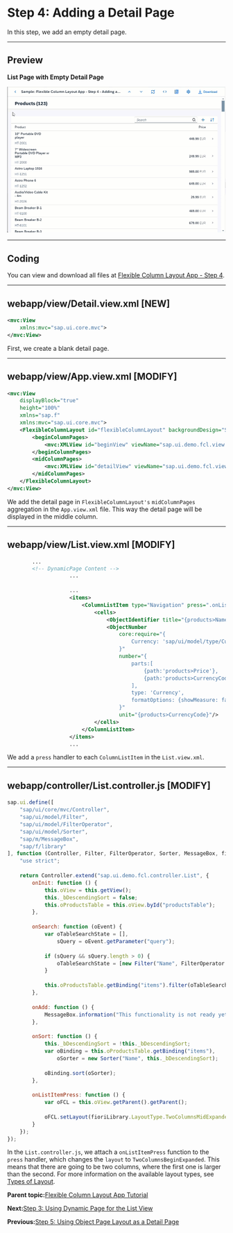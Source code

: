 <!-- loio4e4315cef89e48ceb60b4dc12f5be2d2 -->

# Step 4: Adding a Detail Page

In this step, we add an empty detail page.

***

<a name="loio4e4315cef89e48ceb60b4dc12f5be2d2__section_ed2_4dd_lbb"/>

## Preview

  
  
**List Page with Empty Detail Page**

![](images/loio10dec0cd47ca4a6fb9ce1caf2ba768e3_LowRes.gif "List Page with Empty Detail Page")

***

<a name="loio4e4315cef89e48ceb60b4dc12f5be2d2__section_fd2_4dd_lbb"/>

## Coding

You can view and download all files at [Flexible Column Layout App - Step 4](https://ui5.sap.com/#/sample/sap.f.tutorial.fcl.04/preview).

***

<a name="loio4e4315cef89e48ceb60b4dc12f5be2d2__section_a5b_clj_l4b"/>

## webapp/view/Detail.view.xml \[NEW\]

```xml
<mvc:View
	xmlns:mvc="sap.ui.core.mvc">
</mvc:View>
```

First, we create a blank detail page.

***

<a name="loio4e4315cef89e48ceb60b4dc12f5be2d2__section_t3z_1lj_l4b"/>

## webapp/view/App.view.xml \[MODIFY\]

```xml
<mvc:View
	displayBlock="true"
	height="100%"
	xmlns="sap.f"
	xmlns:mvc="sap.ui.core.mvc">
	<FlexibleColumnLayout id="flexibleColumnLayout" backgroundDesign="Solid">
		<beginColumnPages>
			<mvc:XMLView id="beginView" viewName="sap.ui.demo.fcl.view.List"/>
		</beginColumnPages>
		<midColumnPages>
			<mvc:XMLView id="detailView" viewName="sap.ui.demo.fcl.view.Detail"/>
		</midColumnPages>
	</FlexibleColumnLayout>
</mvc:View>
```

We add the detail page in `FlexibleColumnLayout's` `midColumnPages` aggregation in the `App.view.xml` file. This way the detail page will be displayed in the middle column.

***

<a name="loio4e4315cef89e48ceb60b4dc12f5be2d2__section_xw1_1lj_l4b"/>

## webapp/view/List.view.xml \[MODIFY\]

```xml
		...
		<!-- DynamicPage Content -->
					...

					...
					<items>
						<ColumnListItem type="Navigation" press=".onListItemPress">
							<cells>
								<ObjectIdentifier title="{products>Name}" text="{products>ProductId}"/>
								<ObjectNumber
									core:require="{
										Currency: 'sap/ui/model/type/Currency'
									}"
									number="{
										parts:[
											{path:'products>Price'},
											{path:'products>CurrencyCode'}
										],
										type: 'Currency',
										formatOptions: {showMeasure: false}
									}"
									unit="{products>CurrencyCode}"/>
							</cells>
						</ColumnListItem>
					</items>
					...
```

We add a `press` handler to each `ColumnListItem` in the `List.view.xml`.

***

<a name="loio4e4315cef89e48ceb60b4dc12f5be2d2__section_nxz_ykj_l4b"/>

## webapp/controller/List.controller.js \[MODIFY\]

```js
sap.ui.define([
	"sap/ui/core/mvc/Controller",
	"sap/ui/model/Filter",
	"sap/ui/model/FilterOperator",
	"sap/ui/model/Sorter",
	"sap/m/MessageBox",
	"sap/f/library"
], function (Controller, Filter, FilterOperator, Sorter, MessageBox, fioriLibrary) {
	"use strict";

	return Controller.extend("sap.ui.demo.fcl.controller.List", {
		onInit: function () {
			this.oView = this.getView();
			this._bDescendingSort = false;
			this.oProductsTable = this.oView.byId("productsTable");
		},

		onSearch: function (oEvent) {
			var oTableSearchState = [],
				sQuery = oEvent.getParameter("query");

			if (sQuery && sQuery.length > 0) {
				oTableSearchState = [new Filter("Name", FilterOperator.Contains, sQuery)];
			}

			this.oProductsTable.getBinding("items").filter(oTableSearchState, "Application");
		},

		onAdd: function () {
			MessageBox.information("This functionality is not ready yet.", {title: "Aw, Snap!"});
		},

		onSort: function () {
			this._bDescendingSort = !this._bDescendingSort;
			var oBinding = this.oProductsTable.getBinding("items"),
				oSorter = new Sorter("Name", this._bDescendingSort);

			oBinding.sort(oSorter);
		},

		onListItemPress: function () {
			var oFCL = this.oView.getParent().getParent();

			oFCL.setLayout(fioriLibrary.LayoutType.TwoColumnsMidExpanded);
		}
	});
});

```

In the `List.controller.js`, we attach a `onListItemPress` function to the `press` handler, which changes the `layout` to `TwoColumnsBeginExpanded`. This means that there are going to be two columns, where the first one is larger than the second. For more information on the available layout types, see [Types of Layout](../08_More_About_Controls/types-of-layout-3b9f760.md).

**Parent topic:**[Flexible Column Layout App Tutorial](flexible-column-layout-app-tutorial-c4de2df.md "In this tutorial, we showcase how to structure your OpenUI5 app using the layout patterns that comply with the SAP Fiori design guidelines.")

**Next:**[Step 3: Using Dynamic Page for the List View](step-3-using-dynamic-page-for-the-list-view-0830bce.md "In this step, we create the list view of the app using sap.f.DynamicPage control.")

**Previous:**[Step 5: Using Object Page Layout as a Detail Page](step-5-using-object-page-layout-as-a-detail-page-d1ffe61.md "In this step, we add sap.uxap.ObjectPageLayout to the detail page to display more information about each product.")

